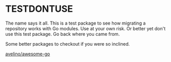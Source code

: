# TESTDONTUSE

The name says it all. This is a test package to see how migrating a repository works with Go modules. Use at your own risk. Or better yet don't use this test package. Go back where you came from.

Some better packages to checkout if you were so inclined.

[avelino/awesome-go](https://github.com/avelino/awesome-go)
